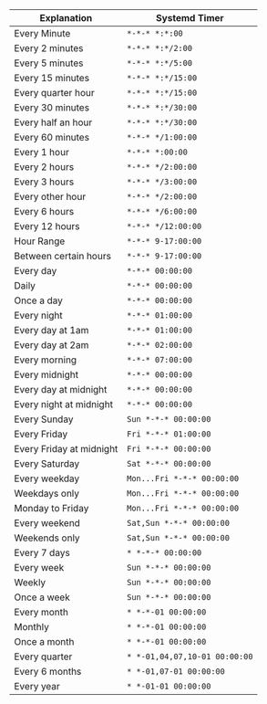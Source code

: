 | Explanation                  | Systemd Timer             |
|------------------------------|---------------------------|
| Every Minute                 | `*-*-* *:*:00`            |
| Every 2 minutes              | `*-*-* *:*/2:00`          |
| Every 5 minutes              | `*-*-* *:*/5:00`          |
| Every 15 minutes             | `*-*-* *:*/15:00`         |
| Every quarter hour           | `*-*-* *:*/15:00`         |
| Every 30 minutes             | `*-*-* *:*/30:00`         |
| Every half an hour           | `*-*-* *:*/30:00`         |
| Every 60 minutes             | `*-*-* */1:00:00`         |
| Every 1 hour                 | `*-*-* *:00:00`           |
| Every 2 hours                | `*-*-* */2:00:00`         |
| Every 3 hours                | `*-*-* */3:00:00`         |
| Every other hour             | `*-*-* */2:00:00`         |
| Every 6 hours                | `*-*-* */6:00:00`         |
| Every 12 hours               | `*-*-* */12:00:00`        |
| Hour Range                   | `*-*-* 9-17:00:00`        |
| Between certain hours        | `*-*-* 9-17:00:00`        |
| Every day                    | `*-*-* 00:00:00`          |
| Daily                        | `*-*-* 00:00:00`          |
| Once a day                   | `*-*-* 00:00:00`          |
| Every night                  | `*-*-* 01:00:00`          |
| Every day at 1am             | `*-*-* 01:00:00`          |
| Every day at 2am             | `*-*-* 02:00:00`          |
| Every morning                | `*-*-* 07:00:00`          |
| Every midnight               | `*-*-* 00:00:00`          |
| Every day at midnight        | `*-*-* 00:00:00`          |
| Every night at midnight      | `*-*-* 00:00:00`          |
| Every Sunday                 | `Sun *-*-* 00:00:00`      |
| Every Friday                 | `Fri *-*-* 01:00:00`      |
| Every Friday at midnight     | `Fri *-*-* 00:00:00`      |
| Every Saturday               | `Sat *-*-* 00:00:00`      |
| Every weekday                | `Mon...Fri *-*-* 00:00:00`|
| Weekdays only                | `Mon...Fri *-*-* 00:00:00`|
| Monday to Friday             | `Mon...Fri *-*-* 00:00:00`|
| Every weekend                | `Sat,Sun *-*-* 00:00:00`  |
| Weekends only                | `Sat,Sun *-*-* 00:00:00`  |
| Every 7 days                 | `* *-*-* 00:00:00`        |
| Every week                   | `Sun *-*-* 00:00:00`      |
| Weekly                       | `Sun *-*-* 00:00:00`      |
| Once a week                  | `Sun *-*-* 00:00:00`      |
| Every month                  | `* *-*-01 00:00:00`       |
| Monthly                      | `* *-*-01 00:00:00`       |
| Once a month                 | `* *-*-01 00:00:00`       |
| Every quarter                | `* *-01,04,07,10-01 00:00:00` |
| Every 6 months               | `* *-01,07-01 00:00:00`   |
| Every year                   | `* *-01-01 00:00:00`      |
